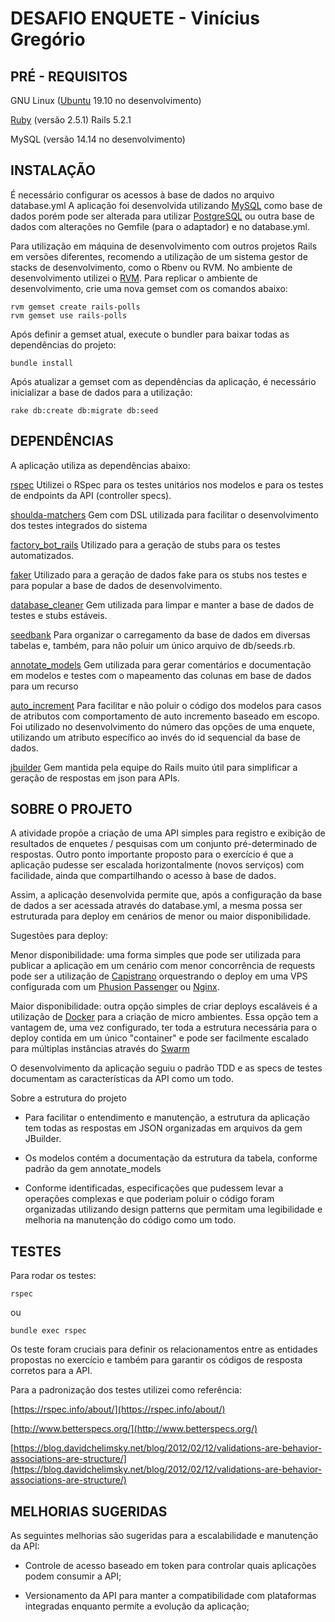 # DESAFIO ENQUETE - Vinícius Gregório

## PRÉ - REQUISITOS

GNU Linux ([Ubuntu](https://ubuntu.com/download/desktop/thank-you?version=19.10&architecture=amd64) 19.10 no desenvolvimento)

[Ruby](https://cache.ruby-lang.org/pub/ruby/2.7/ruby-2.7.1.tar.gz) (versão 2.5.1)
Rails 5.2.1

MySQL (versão 14.14 no desenvolvimento)

## INSTALAÇÃO

É necessário configurar os acessos à base de dados no arquivo database.yml
A aplicação foi desenvolvida utilizando [MySQL](https://www.mysql.com/) como base de dados porém pode ser alterada para utilizar [PostgreSQL](https://www.postgresql.org/) ou outra base de dados com alterações no Gemfile (para o adaptador) e no database.yml.

Para utilização em máquina de desenvolvimento com outros projetos Rails em versões diferentes, recomendo a utilização de um sistema gestor de stacks de desenvolvimento, como o Rbenv ou RVM. No ambiente de desenvolvimento utilizei o [RVM](https://rvm.io/). Para replicar o ambiente de desenvolvimento, crie uma nova gemset com os comandos abaixo:

```
rvm gemset create rails-polls
rvm gemset use rails-polls
```

Após definir a gemset atual, execute o bundler para baixar todas as dependências do projeto:

```
bundle install
```

Após atualizar a gemset com as dependências da aplicação, é necessário inicializar a base de dados para a utilização:

```
rake db:create db:migrate db:seed
```

## DEPENDÊNCIAS

A aplicação utiliza as dependências abaixo:

[rspec](https://github.com/rspec/rspec-rails)
  Utilizei o RSpec para os testes unitários nos modelos e para os testes de endpoints da API (controller specs).

[shoulda-matchers](https://github.com/thoughtbot/shoulda-matchers)
  Gem com DSL utilizada para facilitar o desenvolvimento dos testes integrados do sistema

[factory_bot_rails](https://github.com/thoughtbot/factory_bot_rails)
  Utilizado para a geração de stubs para os testes automatizados.

[faker](https://github.com/faker-ruby/faker)
  Utilizado para a geração de dados fake para os stubs nos testes e para popular a base de dados de desenvolvimento.

[database_cleaner](https://github.com/DatabaseCleaner/database_cleaner)
  Gem utilizada para limpar e manter a base de dados de testes e stubs estáveis.

[seedbank](https://github.com/james2m/seedbank)
  Para organizar o carregamento da base de dados em diversas tabelas e, também, para não poluir um único arquivo de db/seeds.rb.

[annotate_models](https://github.com/ctran/annotate_models)
  Gem utilizada para gerar comentários e documentação em modelos e testes com o mapeamento das colunas em base de dados para um recurso

[auto_increment](https://github.com/felipediesel/auto_increment)
  Para facilitar e não poluir o código dos modelos para casos de atributos com comportamento de auto incremento baseado em escopo. Foi utilizado no desenvolvimento do número das opções de uma enquete, utilizando um atributo específico ao invés do id sequencial da base de dados.

[jbuilder](https://github.com/rails/jbuilder)
  Gem mantida pela equipe do Rails muito útil para simplificar a geração de respostas em json para APIs.

## SOBRE O PROJETO

A atividade propõe a criação de uma API simples para registro e exibição de resultados de enquetes / pesquisas com um conjunto pré-determinado de respostas.
Outro ponto importante proposto para o exercício é que a aplicação pudesse ser escalada horizontalmente (novos serviços) com facilidade, ainda que compartilhando o acesso à base de dados.

Assim, a aplicação desenvolvida permite que, após a configuração da base de dados a ser acessada através do database.yml, a mesma possa ser estruturada para deploy em cenários de menor ou maior disponibilidade.

Sugestões para deploy:

Menor disponibilidade: uma forma simples que pode ser utilizada para publicar a aplicação em um cenário com menor concorrência de requests pode ser a utilização de [Capistrano](https://github.com/capistrano/capistrano) orquestrando o deploy em uma VPS configurada com um [Phusion Passenger](https://www.phusionpassenger.com/) ou [Nginx](https://nginx.org/).

Maior disponibilidade: outra opção simples de criar deploys escaláveis é a utilização de [Docker](https://www.docker.com/) para a criação de micro ambientes. Essa opção tem a vantagem de, uma vez configurado, ter toda a estrutura necessária para o deploy contida em um único "container" e pode ser facilmente escalado para múltiplas instâncias através do [Swarm](https://docs.docker.com/get-started/swarm-deploy/)

O desenvolvimento da aplicação seguiu o padrão TDD e as specs de testes documentam as características da API como um todo.

Sobre a estrutura do projeto

- Para facilitar o entendimento e manutenção, a estrutura da aplicação tem todas as respostas em JSON organizadas em arquivos da gem JBuilder.

- Os modelos contém a documentação da estrutura da tabela, conforme padrão da gem annotate_models

- Conforme identificadas, especificações que pudessem levar a operações complexas e que poderiam poluir o código foram organizadas utilizando design patterns que permitam uma legibilidade e melhoria na manutenção do código como um todo.

## TESTES

Para rodar os testes:

```
rspec
```

ou

```
bundle exec rspec
```

Os teste foram cruciais para definir os relacionamentos entre as entidades propostas no exercício e também para garantir os códigos de resposta corretos para a API.

Para a padronização dos testes utilizei como referência:

[https://rspec.info/about/](https://rspec.info/about/)

[http://www.betterspecs.org/](http://www.betterspecs.org/)

[https://blog.davidchelimsky.net/blog/2012/02/12/validations-are-behavior-associations-are-structure/](https://blog.davidchelimsky.net/blog/2012/02/12/validations-are-behavior-associations-are-structure/)

## MELHORIAS SUGERIDAS

As seguintes melhorias são sugeridas para a escalabilidade e manutenção da API:

- Controle de acesso baseado em token para controlar quais aplicações podem consumir a API;

- Versionamento da API para manter a compatibilidade com plataformas integradas enquanto permite a evolução da aplicação;
